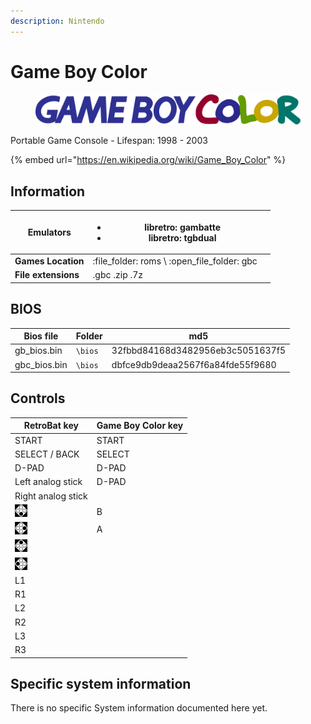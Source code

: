 ```yaml
---
description: Nintendo
---
```


# Game Boy Color

<figure><img src="https://raw.githubusercontent.com/fabricecaruso/es-theme-carbon/master/art/logos/gbc.svg" alt=""><figcaption></figcaption></figure>

Portable Game Console - Lifespan: 1998 - 2003

{% embed url="https://en.wikipedia.org/wiki/Game_Boy_Color" %}

## Information

| **Emulators**       | <ul><li>libretro: gambatte</li><li>libretro: tgbdual</li></ul> |   |
| ------------------- | -------------------------------------------------------------- | - |
| **Games Location**  | :file\_folder: roms \ :open\_file\_folder: gbc                 |   |
| **File extensions** | .gbc .zip .7z                                                  |   |

## BIOS

| Bios file     | Folder  | md5                              |
| ------------- | ------- | -------------------------------- |
| gb\_bios.bin  | `\bios` | 32fbbd84168d3482956eb3c5051637f5 |
| gbc\_bios.bin | `\bios` | dbfce9db9deaa2567f6a84fde55f9680 |

## Controls

| RetroBat key                                                                           | Game Boy Color key |
| -------------------------------------------------------------------------------------- | ------------------ |
| START                                                                                  | START              |
| SELECT / BACK                                                                          | SELECT             |
| D-PAD                                                                                  | D-PAD              |
| Left analog stick                                                                      | D-PAD              |
| Right analog stick                                                                     |                    |
| ![A](<../../../.gitbook/assets/image (1) (2) (1).png>)                                 | B                  |
| ![B](<../../../.gitbook/assets/image (4) (1).png>)                                     | A                  |
| <img src="../../../.gitbook/assets/image (3) (1) (2).png" alt="" data-size="original"> |                    |
| <img src="../../../.gitbook/assets/image (2) (1) (1).png" alt="" data-size="line">     |                    |
| L1                                                                                     |                    |
| R1                                                                                     |                    |
| L2                                                                                     |                    |
| R2                                                                                     |                    |
| L3                                                                                     |                    |
| R3                                                                                     |                    |

## Specific system information

There is no specific System information documented here yet.
